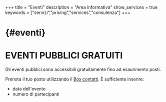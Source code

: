 +++
title = "Eventi"
description = "Area informativa"
show_services = true
keywords = ["servizi","pricing","services","consulenza"]
+++
# {#eventi}

# EVENTI PUBBLICI GRATUITI 

Gli eventi pubblici sono accessibili gratuitamente fino ad esaurimento posti.

Prenota il tuo posto utilizzando il [Box contatti](/contact). &Egrave; sufficiente inserire:
* data dell'evento
* numero di partecipanti
